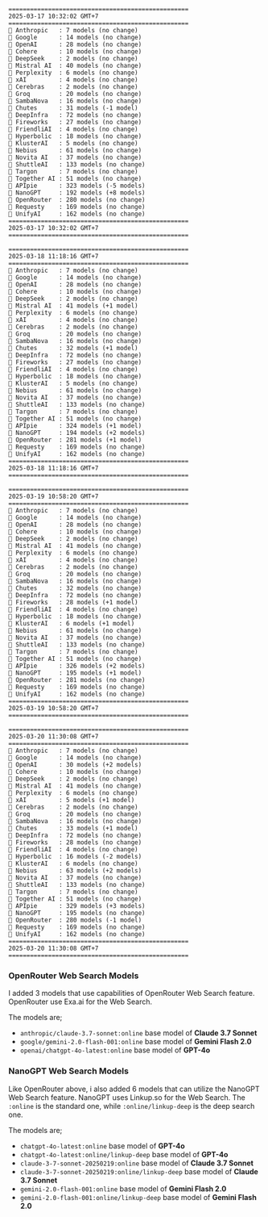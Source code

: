 ```plaintext 
==================================================
2025-03-17 10:32:02 GMT+7
==================================================
🤖 Anthropic   : 7 models (no change)
🤖 Google      : 14 models (no change)
🤖 OpenAI      : 28 models (no change)
🤖 Cohere      : 10 models (no change)
🤖 DeepSeek    : 2 models (no change)
🤖 Mistral AI  : 40 models (no change)
🤖 Perplexity  : 6 models (no change)
🤖 xAI         : 4 models (no change)
🤖 Cerebras    : 2 models (no change)
🤖 Groq        : 20 models (no change)
🤖 SambaNova   : 16 models (no change)
🤖 Chutes      : 31 models (-1 model)
🤖 DeepInfra   : 72 models (no change)
🤖 Fireworks   : 27 models (no change)
🤖 FriendliAI  : 4 models (no change)
🤖 Hyperbolic  : 18 models (no change)
🤖 KlusterAI   : 5 models (no change)
🤖 Nebius      : 61 models (no change)
🤖 Novita AI   : 37 models (no change)
🤖 ShuttleAI   : 133 models (no change)
🤖 Targon      : 7 models (no change)
🤖 Together AI : 51 models (no change)
🤖 APIpie      : 323 models (-5 models)
🤖 NanoGPT     : 192 models (+8 models)
🤖 OpenRouter  : 280 models (no change)
🤖 Requesty    : 169 models (no change)
🤖 UnifyAI     : 162 models (no change)
==================================================
2025-03-17 10:32:02 GMT+7
==================================================

==================================================
2025-03-18 11:18:16 GMT+7
==================================================
🤖 Anthropic   : 7 models (no change)
🤖 Google      : 14 models (no change)
🤖 OpenAI      : 28 models (no change)
🤖 Cohere      : 10 models (no change)
🤖 DeepSeek    : 2 models (no change)
🤖 Mistral AI  : 41 models (+1 model)
🤖 Perplexity  : 6 models (no change)
🤖 xAI         : 4 models (no change)
🤖 Cerebras    : 2 models (no change)
🤖 Groq        : 20 models (no change)
🤖 SambaNova   : 16 models (no change)
🤖 Chutes      : 32 models (+1 model)
🤖 DeepInfra   : 72 models (no change)
🤖 Fireworks   : 27 models (no change)
🤖 FriendliAI  : 4 models (no change)
🤖 Hyperbolic  : 18 models (no change)
🤖 KlusterAI   : 5 models (no change)
🤖 Nebius      : 61 models (no change)
🤖 Novita AI   : 37 models (no change)
🤖 ShuttleAI   : 133 models (no change)
🤖 Targon      : 7 models (no change)
🤖 Together AI : 51 models (no change)
🤖 APIpie      : 324 models (+1 model)
🤖 NanoGPT     : 194 models (+2 models)
🤖 OpenRouter  : 281 models (+1 model)
🤖 Requesty    : 169 models (no change)
🤖 UnifyAI     : 162 models (no change)
==================================================
2025-03-18 11:18:16 GMT+7
==================================================

==================================================
2025-03-19 10:58:20 GMT+7
==================================================
🤖 Anthropic   : 7 models (no change)
🤖 Google      : 14 models (no change)
🤖 OpenAI      : 28 models (no change)
🤖 Cohere      : 10 models (no change)
🤖 DeepSeek    : 2 models (no change)
🤖 Mistral AI  : 41 models (no change)
🤖 Perplexity  : 6 models (no change)
🤖 xAI         : 4 models (no change)
🤖 Cerebras    : 2 models (no change)
🤖 Groq        : 20 models (no change)
🤖 SambaNova   : 16 models (no change)
🤖 Chutes      : 32 models (no change)
🤖 DeepInfra   : 72 models (no change)
🤖 Fireworks   : 28 models (+1 model)
🤖 FriendliAI  : 4 models (no change)
🤖 Hyperbolic  : 18 models (no change)
🤖 KlusterAI   : 6 models (+1 model)
🤖 Nebius      : 61 models (no change)
🤖 Novita AI   : 37 models (no change)
🤖 ShuttleAI   : 133 models (no change)
🤖 Targon      : 7 models (no change)
🤖 Together AI : 51 models (no change)
🤖 APIpie      : 326 models (+2 models)
🤖 NanoGPT     : 195 models (+1 model)
🤖 OpenRouter  : 281 models (no change)
🤖 Requesty    : 169 models (no change)
🤖 UnifyAI     : 162 models (no change)
==================================================
2025-03-19 10:58:20 GMT+7
==================================================

==================================================
2025-03-20 11:30:08 GMT+7 
==================================================
🤖 Anthropic   : 7 models (no change)
🤖 Google      : 14 models (no change)
🤖 OpenAI      : 30 models (+2 models)
🤖 Cohere      : 10 models (no change)
🤖 DeepSeek    : 2 models (no change)
🤖 Mistral AI  : 41 models (no change)
🤖 Perplexity  : 6 models (no change)
🤖 xAI         : 5 models (+1 model)
🤖 Cerebras    : 2 models (no change)
🤖 Groq        : 20 models (no change)
🤖 SambaNova   : 16 models (no change)
🤖 Chutes      : 33 models (+1 model)
🤖 DeepInfra   : 72 models (no change)
🤖 Fireworks   : 28 models (no change)
🤖 FriendliAI  : 4 models (no change)
🤖 Hyperbolic  : 16 models (-2 models)
🤖 KlusterAI   : 6 models (no change)
🤖 Nebius      : 63 models (+2 models)
🤖 Novita AI   : 37 models (no change)
🤖 ShuttleAI   : 133 models (no change)
🤖 Targon      : 7 models (no change)
🤖 Together AI : 51 models (no change)
🤖 APIpie      : 329 models (+3 models)
🤖 NanoGPT     : 195 models (no change)
🤖 OpenRouter  : 280 models (-1 model)
🤖 Requesty    : 169 models (no change)
🤖 UnifyAI     : 162 models (no change)
==================================================
2025-03-20 11:30:08 GMT+7
==================================================
```

### OpenRouter Web Search Models
I added 3 models that use capabilities of OpenRouter Web Search feature. OpenRouter use Exa.ai for the Web Search.

The models are;
- `anthropic/claude-3.7-sonnet:online` base model of **Claude 3.7 Sonnet**
- `google/gemini-2.0-flash-001:online` base model of **Gemini Flash 2.0**
- `openai/chatgpt-4o-latest:online` base model of **GPT-4o**

### NanoGPT Web Search Models 
Like OpenRouter above, i also added 6 models that can utilize the NanoGPT Web Search feature. NanoGPT uses Linkup.so for the Web Search. The `:online` is the standard one, while `:online/linkup-deep` is the deep search one.

The models are;
- `chatgpt-4o-latest:online` base model of **GPT-4o**
- `chatgpt-4o-latest:online/linkup-deep` base model of **GPT-4o**
- `claude-3-7-sonnet-20250219:online` base model of **Claude 3.7 Sonnet**
- `claude-3-7-sonnet-20250219:online/linkup-deep` base model of **Claude 3.7 Sonnet**
- `gemini-2.0-flash-001:online` base model of **Gemini Flash 2.0**
- `gemini-2.0-flash-001:online/linkup-deep` base model of **Gemini Flash 2.0**